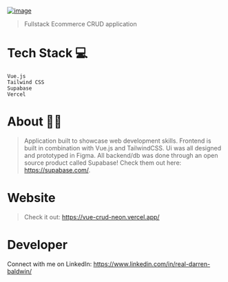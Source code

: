 [![image](https://www.linkpicture.com/q/gitLogo_1.jpg)](https://www.linkpicture.com/view.php?img=LPic61bcad4b201d11656019486)
> Fullstack Ecommerce CRUD application
# Tech Stack 💻
    Vue.js
    Tailwind CSS
    Supabase
    Vercel
    
# About 🙎‍♂️
>Application built to showcase web development skills. Frontend is built in combination with Vue.js and TailwindCSS. Ui was all designed and prototyped in         Figma. All backend/db was done through an open source product called Supabase! Check them out here: https://supabase.com/.

# Website
> Check it out: https://vue-crud-neon.vercel.app/

# Developer
Connect with me on LinkedIn: https://www.linkedin.com/in/real-darren-baldwin/
